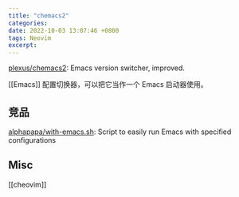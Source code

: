 ```yaml
---
title: "chemacs2"
categories: 
date: 2022-10-03 13:07:46 +0800
tags: Neovim
excerpt: 
---
```



[plexus/chemacs2](https://github.com/plexus/chemacs2): Emacs version switcher, improved.

[[Emacs]] 配置切换器，可以把它当作一个 Emacs 启动器使用。

## 竞品

[alphapapa/with-emacs.sh](https://github.com/alphapapa/with-emacs.sh): Script to easily run Emacs with specified configurations


## Misc

[[cheovim]]

